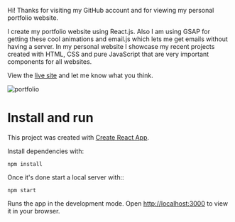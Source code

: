 Hi! Thanks for visiting my GitHub account and for viewing my personal portfolio website.

I create my portfolio website using React.js. Also I am using GSAP for getting these cool animations and email.js which lets me get emails without having a server.
In my personal website I showcase my recent projects created with HTML, CSS and pure JavaScript that are very important components for all websites.

View the [live site](https://anna02f.github.io/My-portfolio-website/) and let me know what you think.

![portfolio](https://user-images.githubusercontent.com/70126905/171959827-6c2a69ba-1117-43eb-899c-cd50e9e683ca.png)

# Install and run

This project was created with [Create React App](https://github.com/facebook/create-react-app).

 Install dependencies with:
  
 `npm install`

Once it's done start a local server with::

`npm start`

Runs the app in the development mode.
Open [http://localhost:3000](http://localhost:3000) to view it in your browser.
